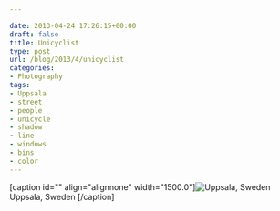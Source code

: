```yaml
---

date: 2013-04-24 17:26:15+00:00
draft: false
title: Unicyclist
type: post
url: /blog/2013/4/unicyclist
categories:
- Photography
tags:
- Uppsala
- street
- people
- unicycle
- shadow
- line
- windows
- bins
- color
---
```


[caption id="" align="alignnone" width="1500.0"]![ Uppsala, Sweden ](/images/2013-04-24-20134unicyclist/20130424-R0010374.jpg)
 Uppsala, Sweden [/caption]
